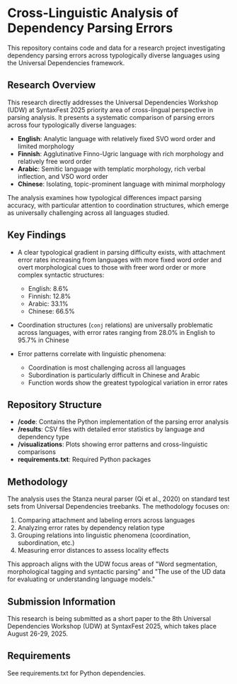 # Cross-Linguistic Analysis of Dependency Parsing Errors

This repository contains code and data for a research project investigating dependency parsing errors across typologically diverse languages using the Universal Dependencies framework.

## Research Overview

This research directly addresses the Universal Dependencies Workshop (UDW) at SyntaxFest 2025 priority area of cross-lingual perspective in parsing analysis. It presents a systematic comparison of parsing errors across four typologically diverse languages:

- **English**: Analytic language with relatively fixed SVO word order and limited morphology
- **Finnish**: Agglutinative Finno-Ugric language with rich morphology and relatively free word order
- **Arabic**: Semitic language with templatic morphology, rich verbal inflection, and VSO word order
- **Chinese**: Isolating, topic-prominent language with minimal morphology

The analysis examines how typological differences impact parsing accuracy, with particular attention to coordination structures, which emerge as universally challenging across all languages studied.

## Key Findings

- A clear typological gradient in parsing difficulty exists, with attachment error rates increasing from languages with more fixed word order and overt morphological cues to those with freer word order or more complex syntactic structures:
  - English: 8.6%
  - Finnish: 12.8% 
  - Arabic: 33.1%
  - Chinese: 66.5%

- Coordination structures (`conj` relations) are universally problematic across languages, with error rates ranging from 28.0% in English to 95.7% in Chinese

- Error patterns correlate with linguistic phenomena:
  - Coordination is most challenging across all languages
  - Subordination is particularly difficult in Chinese and Arabic
  - Function words show the greatest typological variation in error rates

## Repository Structure

- **/code**: Contains the Python implementation of the parsing error analysis
- **/results**: CSV files with detailed error statistics by language and dependency type
- **/visualizations**: Plots showing error patterns and cross-linguistic comparisons
- **requirements.txt**: Required Python packages

## Methodology

The analysis uses the Stanza neural parser (Qi et al., 2020) on standard test sets from Universal Dependencies treebanks. The methodology focuses on:

1. Comparing attachment and labeling errors across languages
2. Analyzing error rates by dependency relation type
3. Grouping relations into linguistic phenomena (coordination, subordination, etc.)
4. Measuring error distances to assess locality effects

This approach aligns with the UDW focus areas of "Word segmentation, morphological tagging and syntactic parsing" and "The use of the UD data for evaluating or understanding language models."

## Submission Information

This research is being submitted as a short paper to the 8th Universal Dependencies Workshop (UDW) at SyntaxFest 2025, which takes place August 26-29, 2025.

## Requirements

See requirements.txt for Python dependencies.
